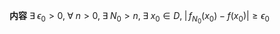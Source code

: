 **内容**
$\exists\;\epsilon_0>0,\;\forall\;n>0,\;\exists\;N_0>n,\;\exists\;x_0\in D,\;|\,f_{N_0}(x_0)-f(x_0)|\geq\epsilon_0$
